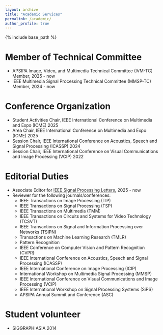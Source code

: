 ```yaml
---
layout: archive
title: "Academic Services"
permalink: /academic/
author_profile: true
---
```


{% include base_path %}

<!-- {% for post in site.teaching reversed %}
  {% include archive-single.html %}
{% endfor %} -->

Member of Technical Committee
======
* APSIPA Image, Video, and Multimedia Technical Committee (IVM-TC) Member, 2025 - now
* IEEE Multimedia Signal Processing Technical Committee (MMSP-TC) Member, 2024 - now

Conference Organization
======
* Student Activities Chair, IEEE International Conference on Multimedia and Expo (ICME) 2025
* Area Chair, IEEE International Conference on Multimedia and Expo (ICME) 2025
* Session Chair, IEEE International Conference on Acoustics, Speech and Signal Processing (ICASSP) 2024
* Session Chair, IEEE International Conference on Visual Communications and Image Processing (VCIP) 2022

Editorial Duties
======
+ Associate Editor for [IEEE Signal Processing Letters](https://signalprocessingsociety.org/publications-resources/ieee-signal-processing-letters), 2025 - now
+ Reviewer for the following journals/conferences:
  - IEEE Transactions on Image Processing (TIP)
  - IEEE Transactions on Signal Processing (TSP)
  - IEEE Transactions on Multimedia (TMM)
  - IEEE Transactions on Circuits and Systems for Video Technology (TCSVT)
  - IEEE Transactions on Signal and Information Processing over Networks (TSIPN)
  - Transactions on Machine Learning Research (TMLR)
  - Pattern Recognition
  - IEEE Conference on Computer Vision and Pattern Recognition (CVPR)
  - IEEE International Conference on Acoustics, Speech and Signal Processing (ICASSP)
  - IEEE International Conference on Image Processing (ICIP)
  - International Workshop on Multimedia Signal Processing (MMSP)
  - IEEE International Conference on Visual Communications and Image Processing (VCIP)
  - IEEE International Workshop on Signal Processing Systems (SiPS)
  - APSIPA Annual Summit and Conference (ASC)

Student volunteer
======
* SIGGRAPH ASIA 2014